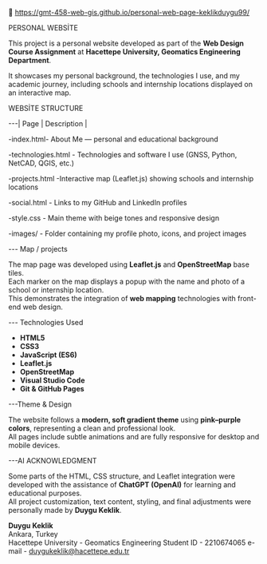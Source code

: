 📧 https://gmt-458-web-gis.github.io/personal-web-page-keklikduygu99/
 
PERSONAL WEBSİTE 

This project is a personal website developed as part of the **Web Design Course Assignment** at **Hacettepe University, Geomatics Engineering Department**.

It showcases my personal background, the technologies I use, and my academic journey, including schools and internship locations displayed on an interactive map.


WEBSİTE STRUCTURE

---| Page | Description |

-index.html- About Me — personal and educational background 

-technologies.html - Technologies and software I use (GNSS, Python, NetCAD, QGIS, etc.) 

-projects.html -Interactive map (Leaflet.js) showing schools and internship locations 

-social.html - Links to my GitHub and LinkedIn profiles 

-style.css - Main theme with beige tones  and responsive design 

-images/ -  Folder containing my profile photo, icons, and project images 



--- Map / projects

The map page was developed using **Leaflet.js** and **OpenStreetMap** base tiles.  
Each marker on the map displays a popup with the name and photo of a school or internship location.  
This demonstrates the integration of **web mapping** technologies with front-end web design.


--- Technologies Used

- **HTML5**
- **CSS3**
- **JavaScript (ES6)**
- **Leaflet.js**
- **OpenStreetMap**
- **Visual Studio Code**
- **Git & GitHub Pages**


---Theme & Design

The website follows a **modern, soft gradient theme** using **pink–purple colors**, representing a clean and professional look.  
All pages include subtle animations and are fully responsive for desktop and mobile devices.


---AI ACKNOWLEDGMENT 

Some parts of the HTML, CSS structure, and Leaflet integration were developed with the assistance of **ChatGPT (OpenAI)** for learning and educational purposes.  
All project customization, text content, styling, and final adjustments were personally made by **Duygu Keklik**.



**Duygu Keklik**  
 Ankara, Turkey  
 Hacettepe University - Geomatics Engineering
 Student ID - 2210674065
 e-mail - duygukeklik@hacettepe.edu.tr


